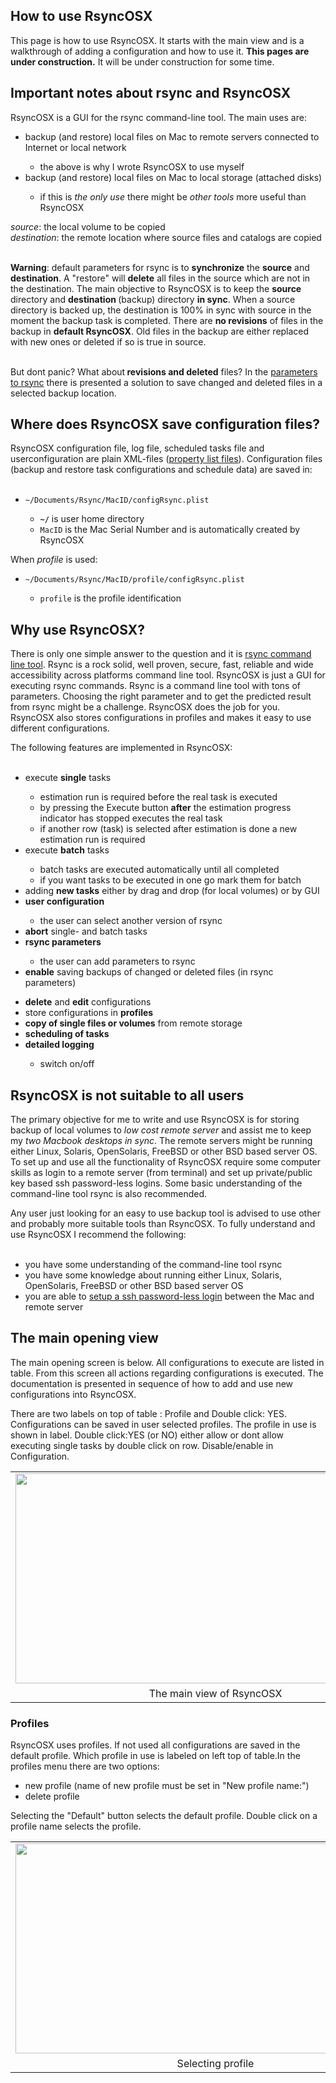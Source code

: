 <h2>How to use RsyncOSX</h2>

This page is how to use RsyncOSX. It starts with the main view and is a walkthrough of adding a configuration and how to use it. <b>This pages are under construction.</b> It will be under construction for some time. 

<h2>Important notes about rsync and RsyncOSX</h2>

RsyncOSX is a GUI for the rsync command-line tool. The main uses are:
<ul>
<li>backup (and restore) local files on Mac to remote servers connected to Internet or local network</li>
<ul>
<li>the above is why I wrote RsyncOSX to use myself</li>
</ul>
<li>backup (and restore) local files on Mac to local storage (attached disks)</li>
<ul>
<li>if this is <i>the only use</i> there might be <i>other tools</i> more useful than RsyncOSX</li>
</ul>
</ul>
<div>
<i>source</i>: the local volume to be copied</br>
<i>destination</i>: the remote location where source files and catalogs are copied</br>
</br>

<b>Warning</b>: default parameters for rsync is to <b>synchronize</b> the <b>source</b> and <b>destination</b>. A "restore" will <b>delete</b> all files in the source which are not in the destination. The main objective to RsyncOSX is to keep the <b>source</b> directory and <b>destination </b>(backup) directory <b>in sync</b>. When a source directory is backed up, the destination is 100% in sync with source in the moment the backup task is completed. There are <b>no revisions</b> of files in the backup in <b>default RsyncOSX</b>. Old files in the backup are either replaced with new ones or deleted if so is true in source.</br>
</br>

But dont panic? What about<b> revisions and deleted</b> files? In the <a href="https://github.com/rsyncOSX/Documentation/blob/master/Docs/Parameters.md" target="_blank">parameters to rsync</a> there is presented a solution to save changed and deleted files in a selected backup location.

<h2>Where does RsyncOSX save configuration files?</h2>

RsyncOSX configuration file, log file, scheduled tasks file and userconfiguration are plain XML-files (<a href="https://en.wikipedia.org/wiki/Property_list" target="_blank">property list files</a>).  Configuration files (backup and restore task configurations and schedule data) are saved in:</br>
</br>

<ul>
<li><code>~/Documents/Rsync/MacID/configRsync.plist</code></li>
<ul>
<li><code><b>~/</b></code> is user home directory</li>
<li><code>MacID</code> is the Mac Serial Number and is automatically created by RsyncOSX</li>
</ul>
</ul>
<div>
When <i>profile</i> is used:</div>
<ul>
<li><code>~/Documents/Rsync/MacID/profile/configRsync.plist</code></li>
<ul>
<li><code>profile</code> is the profile identification</li>
</ul>
</ul>

<h2>Why use RsyncOSX?</h2>

There is only one simple answer to the question and it is <a href="https://en.wikipedia.org/wiki/Rsync" target="_blank">rsync command line tool</a>. Rsync is a rock solid, well proven, secure, fast, reliable and wide accessibility across platforms command line tool. RsyncOSX is just a GUI for executing  rsync commands. Rsync is a command line tool with tons of parameters. Choosing the right parameter and to get the predicted result from rsync might be a challenge. RsyncOSX does the job for you. RsyncOSX also stores configurations in profiles and makes it easy to use different configurations.

The following features are implemented in RsyncOSX:</br>
</br>

<ul>
<li>execute <b>single</b> tasks</li>
<ul>
<li>estimation run is required before the real task is executed</li>
<li>by pressing the Execute button <b>after</b> the estimation progress indicator has stopped executes the real task</li>
<li>if another row (task) is selected after estimation is done a new estimation run is required</li>
</ul>
<li>execute <b>batch</b> tasks</li>
<ul>
<li>batch tasks are executed automatically until all completed</li>
<li>if you want tasks to be executed in one go mark them for batch</li>
</ul>
<li>adding <b>new tasks</b>  either by drag and drop (for local volumes) or by GUI</li>
<li><b>user configuration</b> </li>
<ul>
<li>the user can select another version of rsync</li>
</ul>
<li><b>abort</b> single- and batch tasks</li>
<li><b>rsync parameters</b></li>
<ul>
<li>the user can add parameters to rsync</li>
</ul>
<li><b>enable</b> saving backups of changed or deleted files (in rsync parameters)</li>
<ul></ul>
<li><b>delete</b> and <b>edit</b> configurations</li>
<li>store configurations in <b>profiles</b></li>
<li><b>copy of single files or volumes</b> from remote storage</li>
<li><b>scheduling of tasks</b></li>
<li><b>detailed logging</b></li>
<ul>
<li>switch on/off</li>
</ul>
</ul>

<h2>RsyncOSX is not suitable to all users</h2>

The primary objective for me to write and use RsyncOSX is for storing backup of local volumes to <i>low cost remote server</i> and assist me to keep my <i>two Macbook desktops in sync</i>. The remote servers might be running either Linux, Solaris, OpenSolaris, FreeBSD or other BSD based server OS. To set up and use all the functionality of RsyncOSX require some computer skills as login to a remote server (from terminal) and set up private/public key based ssh password-less logins. Some basic understanding of the command-line tool rsync is also recommended.

Any user just looking for an easy to use backup tool is advised to use other and probably more suitable tools than RsyncOSX. To fully understand and use RsyncOSX I recommend the following:</br>
</br>


<ul>
<li>you have some understanding of the command-line tool rsync</li>
<li>you have some knowledge about running either Linux, Solaris, OpenSolaris, FreeBSD or other BSD based server OS</li>
<li>you are able to <a href="https://github.com/rsyncOSX/Documentation/blob/master/Docs/PasswordlessLogin.md" target="_blank">setup a ssh password-less login</a> between the Mac and remote server</li>
</ul>

<h2>The main opening view</h2>

The main opening screen is below. All configurations to execute are listed in table. From this screen all actions regarding configurations is executed. The documentation is presented in sequence of how to add and use new configurations into RsyncOSX.

There are two labels on top of table : Profile and Double click: YES. Configurations can be saved in user selected profiles. The profile in use is shown in label. Double click:YES (or NO) either allow or dont allow executing single tasks by double click on row. Disable/enable in Configuration.

<table align="center" cellpadding="0" cellspacing="0" class="tr-caption-container" style="margin-left: auto; margin-right: auto; text-align: center;"><tbody>
<tr><td style="text-align: center;"><a href="https://3.bp.blogspot.com/-9e82zjXi_q4/WBQnQ425ysI/AAAAAAAAL7E/t--57C8ZzPMIgcRn02YTnrWx8jAv35oXgCLcB/s1600/Screen%2BShot%2B2016-10-29%2Bat%2B06.35.31.png" imageanchor="1" style="margin-left: auto; margin-right: auto;"><img border="0" height="336" src="https://3.bp.blogspot.com/-9e82zjXi_q4/WBQnQ425ysI/AAAAAAAAL7E/t--57C8ZzPMIgcRn02YTnrWx8jAv35oXgCLcB/s640/Screen%2BShot%2B2016-10-29%2Bat%2B06.35.31.png" width="640" /></a></td></tr>
<tr><td class="tr-caption" style="text-align: center;">The main view of RsyncOSX</td></tr>
</tbody></table>

<h3>Profiles</h3>

RsyncOSX uses profiles. If not used all configurations are saved in the default profile. Which profile in use is labeled on left top of table.In the profiles menu there are two options:
<ul>
<li>new profile (name of new profile must be set in "New profile name:")</li>
<li>delete profile</li>
</ul>
Selecting the "Default" button selects the default profile.  Double click on a profile name selects the profile.
<table align="center" cellpadding="0" cellspacing="0" class="tr-caption-container" style="margin-left: auto; margin-right: auto; text-align: center;"><tbody>
<tr><td style="text-align: center;"><a href="https://1.bp.blogspot.com/-ZI3Wb7tQd5o/WBQnQ-ibGHI/AAAAAAAAL7A/XG1Du4gcLi8Pi3dlZNzzSCJOEFoMiZ_KQCLcB/s1600/Screen%2BShot%2B2016-10-29%2Bat%2B06.35.46.png" imageanchor="1" style="margin-left: auto; margin-right: auto;"><img border="0" height="336" src="https://1.bp.blogspot.com/-ZI3Wb7tQd5o/WBQnQ-ibGHI/AAAAAAAAL7A/XG1Du4gcLi8Pi3dlZNzzSCJOEFoMiZ_KQCLcB/s640/Screen%2BShot%2B2016-10-29%2Bat%2B06.35.46.png" width="640" /></a></td></tr>
<tr><td class="tr-caption" style="text-align: center;">Selecting profile</td></tr>
</tbody></table>






